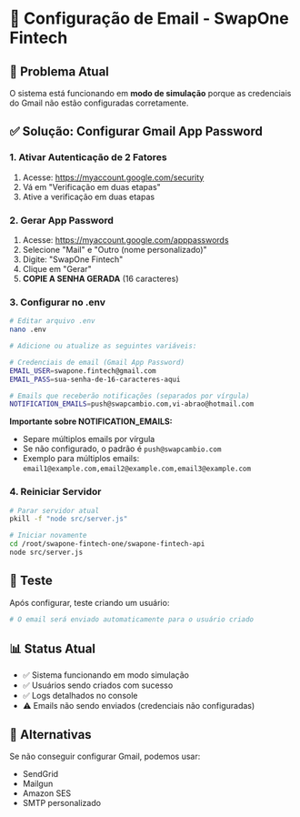 # 📧 Configuração de Email - SwapOne Fintech

## 🚨 Problema Atual
O sistema está funcionando em **modo de simulação** porque as credenciais do Gmail não estão configuradas corretamente.

## ✅ Solução: Configurar Gmail App Password

### 1. **Ativar Autenticação de 2 Fatores**
1. Acesse: https://myaccount.google.com/security
2. Vá em "Verificação em duas etapas"
3. Ative a verificação em duas etapas

### 2. **Gerar App Password**
1. Acesse: https://myaccount.google.com/apppasswords
2. Selecione "Mail" e "Outro (nome personalizado)"
3. Digite: "SwapOne Fintech"
4. Clique em "Gerar"
5. **COPIE A SENHA GERADA** (16 caracteres)

### 3. **Configurar no .env**
```bash
# Editar arquivo .env
nano .env

# Adicione ou atualize as seguintes variáveis:

# Credenciais de email (Gmail App Password)
EMAIL_USER=swapone.fintech@gmail.com
EMAIL_PASS=sua-senha-de-16-caracteres-aqui

# Emails que receberão notificações (separados por vírgula)
NOTIFICATION_EMAILS=push@swapcambio.com,vi-abrao@hotmail.com
```

**Importante sobre NOTIFICATION_EMAILS:**
- Separe múltiplos emails por vírgula
- Se não configurado, o padrão é `push@swapcambio.com`
- Exemplo para múltiplos emails: `email1@example.com,email2@example.com,email3@example.com`

### 4. **Reiniciar Servidor**
```bash
# Parar servidor atual
pkill -f "node src/server.js"

# Iniciar novamente
cd /root/swapone-fintech-one/swapone-fintech-api
node src/server.js
```

## 🧪 Teste
Após configurar, teste criando um usuário:
```bash
# O email será enviado automaticamente para o usuário criado
```

## 📊 Status Atual
- ✅ Sistema funcionando em modo simulação
- ✅ Usuários sendo criados com sucesso
- ✅ Logs detalhados no console
- ⚠️ Emails não sendo enviados (credenciais não configuradas)

## 🔧 Alternativas
Se não conseguir configurar Gmail, podemos usar:
- SendGrid
- Mailgun
- Amazon SES
- SMTP personalizado

